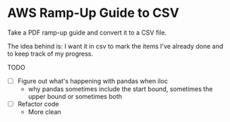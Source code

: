 # AWS Ramp-Up Guide to CSV

Take a PDF ramp-up guide and convert it to a CSV file.

The idea behind is: I want it in csv to mark the items I've already done and to keep track of my progress.

TODO
- [ ] Figure out what's happening with pandas when iloc
  - why pandas sometimes include the start bound, sometimes the upper bound or sometimes both
- [ ] Refactor code
  - More clean
